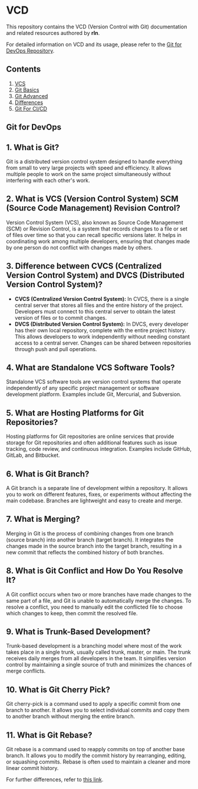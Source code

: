 # VCD

This repository contains the VCD (Version Control with Git) documentation and related resources authored by **rln**.

For detailed information on VCD and its usage, please refer to the [Git for DevOps Repository](https://github.com/r-narayanan4/Git-for-Devops.git).

## Contents

1. [VCS](https://github.com/r-narayanan4/Git-for-Devops/tree/main/1.VCS)
2. [Git Basics](https://github.com/r-narayanan4/Git-for-Devops/tree/main/2.Git-Basics)
3. [Git Advanced](https://github.com/r-narayanan4/Git-for-Devops/tree/main/3.Git-Advanced)
4. [Differences](https://github.com/r-narayanan4/Git-for-Devops/tree/main/4.Differences)
5. [Git For CI/CD](https://github.com/r-narayanan4/Git-for-Devops/tree/main/5.Git-For-CI-CD)


## Git for DevOps

## 1. What is Git?

Git is a distributed version control system designed to handle everything from small to very large projects with speed and efficiency. It allows multiple people to work on the same project simultaneously without interfering with each other's work.

## 2. What is VCS (Version Control System) SCM (Source Code Management) Revision Control?

Version Control System (VCS), also known as Source Code Management (SCM) or Revision Control, is a system that records changes to a file or set of files over time so that you can recall specific versions later. It helps in coordinating work among multiple developers, ensuring that changes made by one person do not conflict with changes made by others.

## 3. Difference between CVCS (Centralized Version Control System) and DVCS (Distributed Version Control System)?

- **CVCS (Centralized Version Control System):** In CVCS, there is a single central server that stores all files and the entire history of the project. Developers must connect to this central server to obtain the latest version of files or to commit changes.
- **DVCS (Distributed Version Control System):** In DVCS, every developer has their own local repository, complete with the entire project history. This allows developers to work independently without needing constant access to a central server. Changes can be shared between repositories through push and pull operations.

## 4. What are Standalone VCS Software Tools?

Standalone VCS software tools are version control systems that operate independently of any specific project management or software development platform. Examples include Git, Mercurial, and Subversion.

## 5. What are Hosting Platforms for Git Repositories?

Hosting platforms for Git repositories are online services that provide storage for Git repositories and often additional features such as issue tracking, code review, and continuous integration. Examples include GitHub, GitLab, and Bitbucket.

## 6. What is Git Branch?

A Git branch is a separate line of development within a repository. It allows you to work on different features, fixes, or experiments without affecting the main codebase. Branches are lightweight and easy to create and merge.

## 7. What is Merging?

Merging in Git is the process of combining changes from one branch (source branch) into another branch (target branch). It integrates the changes made in the source branch into the target branch, resulting in a new commit that reflects the combined history of both branches.

## 8. What is Git Conflict and How Do You Resolve It?

A Git conflict occurs when two or more branches have made changes to the same part of a file, and Git is unable to automatically merge the changes. To resolve a conflict, you need to manually edit the conflicted file to choose which changes to keep, then commit the resolved file.

## 9. What is Trunk-Based Development?

Trunk-based development is a branching model where most of the work takes place in a single trunk, usually called trunk, master, or main. The trunk receives daily merges from all developers in the team. It simplifies version control by maintaining a single source of truth and minimizes the chances of merge conflicts.

## 10. What is Git Cherry Pick?

Git cherry-pick is a command used to apply a specific commit from one branch to another. It allows you to select individual commits and copy them to another branch without merging the entire branch.

## 11. What is Git Rebase?

Git rebase is a command used to reapply commits on top of another base branch. It allows you to modify the commit history by rearranging, editing, or squashing commits. Rebase is often used to maintain a cleaner and more linear commit history.

For further differences, refer to [this link](https://github.com/r-narayanan4/Git-for-Devops/blob/main/4.Differences/differences.md).
